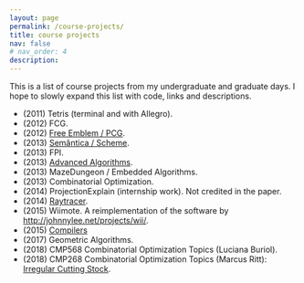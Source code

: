 ```yaml
---
layout: page
permalink: /course-projects/
title: course projects
nav: false
# nav_order: 4
description:
---
```


This is a list of course projects from my undergraduate and graduate days. I hope to slowly expand this list with code, links and descriptions.

- (2011) Tetris (terminal and with Allegro).
- (2012) FCG.
- (2012) [Free Emblem / PCG](https://www.inf.ufrgs.br/site/noticia/festival-anual-de-video-games-acontece-no-inf/).
- (2013) [Semântica / Scheme](https://github.com/AlexGliesch/scheme).
- (2013) FPI.
- (2013) [Advanced Algorithms](https://www.inf.ufrgs.br/~mrpritt/doku.php?id=inf05016:2013-2-trabalhos).
- (2013) MazeDungeon / Embedded Algorithms.
- (2013) Combinatorial Optimization.
- (2014) ProjectionExplain (internship work). Not credited in the paper.
- (2014) [Raytracer](https://www.cs.rug.nl/svcg/ComputerGraphics/Raytracer).
- (2015) Wiimote. A reimplementation of the software by http://johnnylee.net/projects/wii/.
- (2015) [Compilers](https://github.com/leotgo/awesomecompiler)
- (2017) Geometric Algorithms.
- (2018) CMP568 Combinatorial Optimization Topics (Luciana Buriol).
- (2018) CMP268 Combinatorial Optimization Topics (Marcus Ritt): [Irregular Cutting Stock](https://github.com/AlexGliesch/irregular-cutting-stock/).
